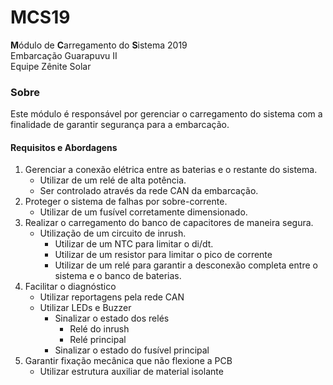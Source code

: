 # MCS19
**M**ódulo de **C**arregamento do **S**istema 2019  
Embarcação Guarapuvu II  
Equipe Zênite Solar  

### Sobre

Este módulo é responsável por gerenciar o carregamento do sistema com a finalidade de garantir segurança para a embarcação.

#### Requisitos e Abordagens
1. Gerenciar a conexão elétrica entre as baterias e o restante do sistema.
    - Utilizar de um relé de alta potência.
    - Ser controlado através da rede CAN da embarcação.
2. Proteger o sistema de falhas por sobre-corrente.
    - Utilizar de um fusível corretamente dimensionado.
3. Realizar o carregamento do banco de capacitores de maneira segura.
    - Utilização de um circuito de inrush.
        - Utilizar de um NTC para limitar o di/dt.
        - Utilizar de um resistor para limitar o pico de corrente
        - Utilizar de um relé para garantir a desconexão completa entre o sistema
      e o banco de baterias.
4. Facilitar o diagnóstico
    - Utilizar reportagens pela rede CAN
    - Utilizar LEDs e Buzzer
        - Sinalizar o estado dos relés
            - Relé do inrush
            - Relé principal
        - Sinalizar o estado do fusível principal
5. Garantir fixação mecânica que não flexione a PCB
    - Utilizar estrutura auxiliar de material isolante
